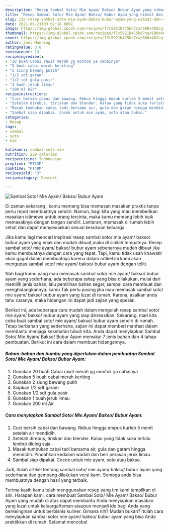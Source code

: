 ```yaml
---
description: "Resep Sambal Soto/ Mie Ayam/ Bakso/ Bubur Ayam yang nikmat dan Mudah Dibuat"
title: "Resep Sambal Soto/ Mie Ayam/ Bakso/ Bubur Ayam yang nikmat dan Mudah Dibuat"
slug: 115-resep-sambal-soto-mie-ayam-bakso-bubur-ayam-yang-nikmat-dan-mudah-dibuat
date: 2021-06-21T03:02:18.606Z
image: https://img-global.cpcdn.com/recipes/f7c5921b475bd7ca/680x482cq70/sambal-soto-mie-ayam-bakso-bubur-ayam-foto-resep-utama.jpg
thumbnail: https://img-global.cpcdn.com/recipes/f7c5921b475bd7ca/680x482cq70/sambal-soto-mie-ayam-bakso-bubur-ayam-foto-resep-utama.jpg
cover: https://img-global.cpcdn.com/recipes/f7c5921b475bd7ca/680x482cq70/sambal-soto-mie-ayam-bakso-bubur-ayam-foto-resep-utama.jpg
author: Joel Manning
ratingvalue: 3.8
reviewcount: 13
recipeingredient:
- "20 buah Cabai rawit merah yg montok ya cabainya"
- "5 buah cabai merah keriting"
- "2 siung bawang putih"
- "1/2 sdt garam"
- "1/2 sdt gula pasir"
- "1 buah jeruk limau"
- "200 ml Air"
recipeinstructions:
- "Cuci bersih cabai dan bawang. Rebus hingga empuk kurleb 5 menit setelah air mendidih."
- "Setelah direbus, tiriskan dan blender. Kalau yang tidak suka terlalu lembut diuleg saja."
- "Masak tumbukan cabai tadi bersama air, gula dan garam hingga mendidih. Pindahkan kedalam wadah dan beri perasan jeruk limau."
- "Sambal siap dipakai. Cocok untuk mie ayam, soto atau bakso."
categories:
- Resep
tags:
- sambal
- soto
- mie

katakunci: sambal soto mie 
nutrition: 229 calories
recipecuisine: Indonesian
preptime: "PT23M"
cooktime: "PT49M"
recipeyield: "3"
recipecategory: Dessert

---
```



![Sambal Soto/ Mie Ayam/ Bakso/ Bubur Ayam](https://img-global.cpcdn.com/recipes/f7c5921b475bd7ca/680x482cq70/sambal-soto-mie-ayam-bakso-bubur-ayam-foto-resep-utama.jpg)

Di zaman  sekarang , kamu memang bisa memesan masakan praktis tanpa perlu repot membuatnya sendiri. Namun, bagi kita yang mau memberikan masakan istimewa untuk orang tercinta, maka kamu memang lebih baik memasaknya dengan tangan sendiri. Lantaran, memasak di rumah lebih sehat dan dapat menyesuaikan sesuai kesukaan keluarga.

Jika kamu lagi mencari inspirasi resep sambal soto/ mie ayam/ bakso/ bubur ayam yang enak dan mudah dibuat,maka di sinilah tempatnya. Resep sambal soto/ mie ayam/ bakso/ bubur ayam  sebenarnya mudah dibuat jika kamu membuatnya dengan cara yang tepat. Tapi, kamu tidak usah khawatir akan gagal dalam membuatnya 
karena dalam artikel ini kami akan mengupas sambal soto/ mie ayam/ bakso/ bubur ayam dengan teliti.  



Nah bagi kamu yang mau memasak sambal soto/ mie ayam/ bakso/ bubur ayam yang sederhana, ada beberapa tahap yang bisa dilakukan, mulai dari memilih jenis bahan, lalu pemilihan bahan segar, sampai cara membuat dan menghidangkannya. kamu Tak perlu pusing jika mau memasak sambal soto/ mie ayam/ bakso/ bubur ayam yang lezat di rumah. Karena, asalkan anda  tahu caranya, maka hidangan ini dapat jadi sajian yang spesial.

Berikut ini, ada beberapa cara mudah dalam mengolah resep sambal soto/ mie ayam/ bakso/ bubur ayam yang siap dikreasikan. Sekarang, mari kita coba buat sambal soto/ mie ayam/ bakso/ bubur ayam sendiri di rumah. Tetap berbahan yang sederhana, sajian ini dapat memberi manfaat dalam membantu menjaga kesehatan tubuh kita. Anda dapat menyiapkan Sambal Soto/ Mie Ayam/ Bakso/ Bubur Ayam memakai 7 jenis bahan dan 4 tahap pembuatan. Berikut ini cara dalam membuat hidangannya.

<!--inarticleads1-->

##### Bahan-bahan dan bumbu yang diperlukan dalam pembuatan Sambal Soto/ Mie Ayam/ Bakso/ Bubur Ayam:

1. Gunakan 20 buah Cabai rawit merah yg montok ya cabainya
1. Gunakan 5 buah cabai merah keriting
1. Gunakan 2 siung bawang putih
1. Siapkan 1/2 sdt garam
1. Gunakan 1/2 sdt gula pasir
1. Gunakan 1 buah jeruk limau
1. Gunakan 200 ml Air




<!--inarticleads2-->

##### Cara menyiapkan Sambal Soto/ Mie Ayam/ Bakso/ Bubur Ayam:

1. Cuci bersih cabai dan bawang. Rebus hingga empuk kurleb 5 menit setelah air mendidih.
1. Setelah direbus, tiriskan dan blender. Kalau yang tidak suka terlalu lembut diuleg saja.
1. Masak tumbukan cabai tadi bersama air, gula dan garam hingga mendidih. Pindahkan kedalam wadah dan beri perasan jeruk limau.
1. Sambal siap dipakai. Cocok untuk mie ayam, soto atau bakso.




Jadi, itulah artikel tentang  sambal soto/ mie ayam/ bakso/ bubur ayam  yang sederhana dan gampang dilakukan versi kami. Semoga anda bisa membuatnya dengan hasil yang terbaik. 

Terima kasih kamu telah menggunakan resep yang tim kami tampilkan di sini. Harapan kami, cara membuat  Sambal Soto/ Mie Ayam/ Bakso/ Bubur Ayam yang mudah di atas dapat membantu Anda menyiapkan masakan yang lezat untuk keluarga/teman ataupun menjadi ide bagi Anda yang berkeinginan untuk berbisnis kuliner. Gimana nih? Mudah bukan? Itulah cara menyiapkan sambal soto/ mie ayam/ bakso/ bubur ayam yang bisa Anda praktikkan di rumah. Selamat mencoba!

